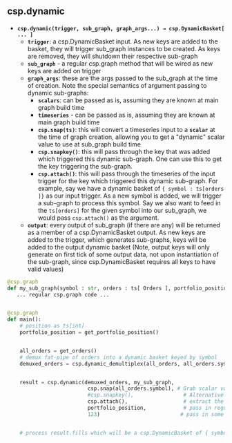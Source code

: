 ## csp.dynamic

- **`csp.dynamic(trigger, sub_graph, graph_args...) → csp.DynamicBasket[ ... ]`**
  - **`trigger`**: a csp.DynamicBasket input.
    As new keys are added to the basket, they will trigger sub_graph instances to be created.
    As keys are removed, they will shutdown their respective sub-graph
  - **`sub_graph`** - a regular csp.graph method that will be wired as new keys are added on trigger
  - **`graph_args`**: these are the args passed to the sub_graph at the time of creation.
    Note the special semantics of argument passing to dynamic sub-graphs:
    - **`scalars`**: can be passed as is, assuming they are known at main graph build time
    - **`timeseries`** - can be passed as is, assuming they are known at main graph build time
    - **`csp.snap(ts)`**: this will convert a timeseries input to a **`scalar`** at the time of graph creation, allowing you to get a "dynamic" scalar value to use at sub_graph build time
    - **`csp.snapkey()`**: this will pass through the key that was added which triggered this dynamic sub-graph.
      One can use this to get the key triggering the sub-graph.
    - **`csp.attach()`**: this will pass through the timeseries of the input trigger for the key which triggered this dynamic sub-graph.
      For example, say we have a dynamic basket of `{ symbol : ts[orders ]}` as our input trigger.
      As a new symbol is added, we will trigger a sub-graph to process this symbol.
      Say we also want to feed in the `ts[orders]` for the given symbol into our sub_graph, we would pass `csp.attach()` as the argument.
  - **`output`**: every output of sub_graph (if there are any) will be returned as a member of a csp.DynamicBasket output.
    As new keys are added to the trigger, which generates sub-graphs, keys will be added to the output dynamic basket
    (Note, output keys will only generate on first tick of some output data, not upon instantiation of the sub-graph, since csp.DynamicBasket requires all keys to have valid values)

```python
@csp.graph
def my_sub_graph(symbol : str, orders : ts[ Orders ], portfolio_position : ts[int], some_scalar : int) -> ts[Fill]:
   ... regular csp.graph code ...


@csp.graph
def main():
    # position as ts[int]
    portfolio_position = get_portfolio_position()


    all_orders = get_orders()
    # demux fat-pipe of orders into a dynamic basket keyed by symbol
    demuxed_orders = csp.dynamic_demultiplex(all_orders, all_orders.symbol)


    result = csp.dynamic(demuxed_orders, my_sub_graph,
                          csp.snap(all_orders.symbol), # Grab scalar value of all_orders.symbol at time of instantiation
                          #csp.snapkey(),                # Alternative way to grab the key that instantiated the sub-graph
                          csp.attach(),                  # extract the demuxed_orders[symbol] time series of the symbol being created in the sub_graph
                          portfolio_position,            # pass in regular ts[]
                          123)                          # pass in some scalar


    # process result.fills which will be a csp.DynamicBasket of { symbol : ts[Fill] }
```
